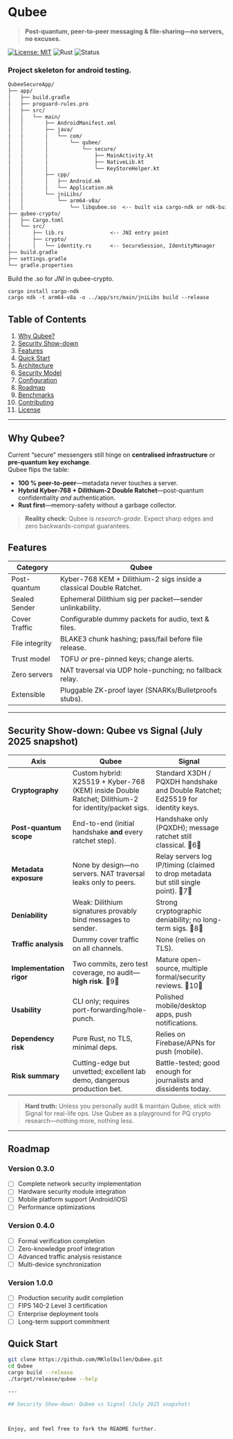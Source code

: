 # Qubee  <!-- Logo/branding here later -->
> **Post-quantum, peer-to-peer messaging & file-sharing—no servers, no excuses.**

[![License: MIT](https://img.shields.io/badge/License-MIT-green.svg)](LICENSE)
![Rust](https://img.shields.io/badge/Rust-1.77%2B-orange)
![Status](https://img.shields.io/badge/status-experimental-red)
### Project skeleton for android testing.
```markdown
QubeeSecureApp/
├── app/
│   ├── build.gradle
│   ├── proguard-rules.pro
│   ├── src/
│   │   └── main/
│   │       ├── AndroidManifest.xml
│   │       ├── java/
│   │       │   └── com/
│   │       │       └── qubee/
│   │       │           └── secure/
│   │       │               ├── MainActivity.kt
│   │       │               ├── NativeLib.kt
│   │       │               └── KeyStoreHelper.kt
│   │       ├── cpp/
│   │       │   ├── Android.mk
│   │       │   └── Application.mk
│   │       └── jniLibs/
│   │           └── arm64-v8a/
│   │               └── libqubee.so  <-- built via cargo-ndk or ndk-build
├── qubee-crypto/
│   ├── Cargo.toml
│   └── src/
│       ├── lib.rs               <-- JNI entry point
│       ├── crypto/
│       │   └── identity.rs      <-- SecureSession, IdentityManager
├── build.gradle
├── settings.gradle
└── gradle.properties


```
Build the .so for *JNI*
in qubee-crypto. 
```markdown
cargo install cargo-ndk
cargo ndk -t arm64-v8a -o ../app/src/main/jniLibs build --release
```

## Table of Contents
1. [Why Qubee?](#why-qubee)
2. [Security Show-down](#SecurityShow-down)
3. [Features](#features)
4. [Quick Start](#quick-start)
5. [Architecture](#architecture)
6. [Security Model](#security-model)
6. [Configuration](#configuration)
8. [Roadmap](#roadmap)
9. [Benchmarks](#benchmarks)
10. [Contributing](#contributing)
11. [License](#license)

---

## Why Qubee?
Current “secure” messengers still hinge on **centralised infrastructure** or **pre-quantum key exchange**.  
Qubee flips the table:

* **100 % peer-to-peer**—metadata never touches a server.  
* **Hybrid Kyber-768 + Dilithium-2 Double Ratchet**—post-quantum confidentiality _and_ authentication.  
* **Rust first**—memory-safety without a garbage collector.

> **Reality check:** Qubee is *research-grade*. Expect sharp edges and zero backwards-compat guarantees.

## Features
| Category | Qubee |
|----------|-------|
| Post-quantum | Kyber-768 KEM + Dilithium-2 sigs inside a classical Double Ratchet. |
| Sealed Sender | Ephemeral Dilithium sig per packet—sender unlinkability. |
| Cover Traffic | Configurable dummy packets for audio, text & files. |
| File integrity | BLAKE3 chunk hashing; pass/fail before file release. |
| Trust model | TOFU _or_ pre-pinned keys; change alerts. |
| Zero servers | NAT traversal via UDP hole-punching; no fallback relay. |
| Extensible | Pluggable ZK-proof layer (SNARKs/Bulletproofs stubs). |

---

## Security Show-down: Qubee vs Signal (July 2025 snapshot)


| Axis | Qubee | Signal |
|------|-------|--------|
| **Cryptography** | Custom hybrid: X25519 + Kyber-768 (KEM) inside Double Ratchet; Dilithium-2 for identity/packet sigs. | Standard X3DH / PQXDH handshake and Double Ratchet; Ed25519 for identity keys. |
| **Post-quantum scope** | End-to-end (initial handshake **and** every ratchet step). | Handshake only (PQXDH); message ratchet still classical. 6 |
| **Metadata exposure** | None by design—no servers. NAT traversal leaks only to peers. | Relay servers log IP/timing (claimed to drop metadata but still single point). 7 |
| **Deniability** | Weak: Dilithium signatures provably bind messages to sender. | Strong cryptographic deniability; no long-term sigs. 8 |
| **Traffic analysis** | Dummy cover traffic on all channels. | None (relies on TLS). |
| **Implementation rigor** | Two commits, zero test coverage, no audit—**high risk**. 9 | Mature open-source, multiple formal/security reviews. 10 |
| **Usability** | CLI only; requires port-forwarding/hole-punch. | Polished mobile/desktop apps, push notifications. |
| **Dependency risk** | Pure Rust, no TLS, minimal deps. | Relies on Firebase/APNs for push (mobile). |
| **Risk summary** | Cutting-edge but unvetted; excellent lab demo, dangerous production bet. | Battle-tested; good enough for journalists and dissidents today. |

> **Hard truth:** Unless you personally audit & maintain Qubee, stick with Signal for real-life ops. Use Qubee as a playground for PQ crypto research—nothing more, nothing less.

---
## Roadmap

### Version 0.3.0 
- [ ] Complete network security implementation
- [ ] Hardware security module integration
- [ ] Mobile platform support (Android/iOS)
- [ ] Performance optimizations

### Version 0.4.0 
- [ ] Formal verification completion
- [ ] Zero-knowledge proof integration
- [ ] Advanced traffic analysis resistance
- [ ] Multi-device synchronization

### Version 1.0.0 
- [ ] Production security audit completion
- [ ] FIPS 140-2 Level 3 certification
- [ ] Enterprise deployment tools
- [ ] Long-term support commitment

## Quick Start

```bash
git clone https://github.com/MKlolbullen/Qubee.git
cd Qubee
cargo build --release
./target/release/qubee --help

---

## Security Show-down: Qubee vs Signal (July 2025 snapshot)



Enjoy, and feel free to fork the README further.
